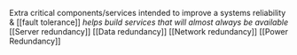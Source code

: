 Extra critical components/services intended to improve a systems reliability & [[fault tolerance]]
*helps build services that will almost always be available*
[[Server redundancy]]
[[Data redundancy]]
[[Network redundancy]]
[[Power Redundancy]]